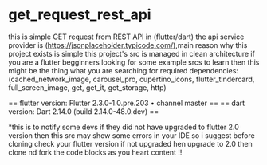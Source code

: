 # get_request_rest_api

 this is simple GET request from REST API in (flutter/dart) the api service provider is (https://jsonplaceholder.typicode.com/),main reason why this project exists is simple this project's src is managed in clean architecture if you are a flutter begginners looking for some example srcs to learn then this might be the thing what you are searching for required 
dependencies:
(cached_network_image, carousel_pro, cupertino_icons, flutter_tindercard, full_screen_image, get, get_it, get_storage, http) 

== flutter version: Flutter 2.3.0-1.0.pre.203 • channel master ==
== dart version:  Dart 2.14.0 (build 2.14.0-48.0.dev) ==

*this is to notify some devs if they did not have upgraded to flutter 2.0 version then this src may show some errors in your IDE so i suggest before cloning check your flutter version if not upgraded hen upgrade to 2.0 then clone nd fork the code blocks as you heart content !!
